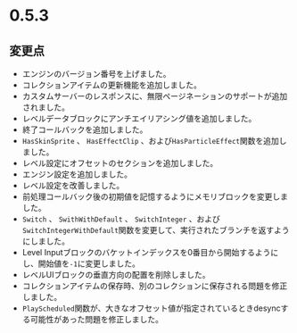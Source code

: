 # 0.5.3

## 変更点

- エンジンのバージョン番号を上げました。
- コレクションアイテムの更新機能を追加しました。
- カスタムサーバーのレスポンスに、無限ページネーションのサポートが追加されました。
- レベルデータブロックにアンチエイリアシング値を追加しました。
- 終了コールバックを追加しました。
- `HasSkinSprite` 、 `HasEffectClip` 、および`HasParticleEffect`関数を追加しました。
- レベル設定にオフセットのセクションを追加しました。
- エンジン設定を追加しました。
- レベル設定を改善しました。
- 前処理コールバック後の初期値を記憶するようにメモリブロックを変更しました。
- `Switch` 、 `SwithWithDefault` 、 `SwitchInteger` 、および`SwitchIntegerWithDefault`関数を変更して、実行されたブランチを返すようにしました。
- Level Inputブロックのバケットインデックスを0番目から開始するようにし、開始値を`-1`に変更しました。
- レベルUIブロックの垂直方向の配置を削除しました。
- コレクションアイテムの保存時、別のコレクションに保存される問題を修正しました。
- `PlayScheduled`関数が、大きなオフセット値が指定されているときdesyncする可能性があった問題を修正しました。
